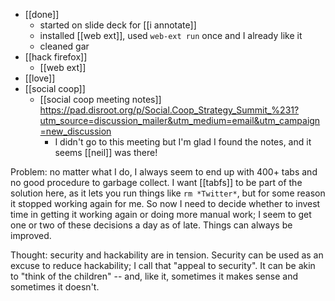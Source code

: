 - [[done]]
	- started on slide deck for [[i annotate]]
	- installed [[web ext]], used `web-ext run` once and I already like it
	- cleaned gar
- [[hack firefox]]
	- [[web ext]]
- [[love]]
- [[social coop]]
	- [[social coop meeting notes]] https://pad.disroot.org/p/Social.Coop_Strategy_Summit_%231?utm_source=discussion_mailer&utm_medium=email&utm_campaign=new_discussion
		- I didn't go to this meeting but I'm glad I found the notes, and it seems [[neil]] was there!

Problem: no matter what I do, I always seem to end up with 400+ tabs and no good procedure to garbage collect. I want [[tabfs]] to be part of the solution here, as it lets you run things like `rm *Twitter*`, but for some reason it stopped working again for me. So now I need to decide whether to invest time in getting it working again or doing more manual work; I seem to get one or two of these decisions a day as of late. Things can always be improved.

Thought: security and hackability are in tension. Security can be used as an excuse to reduce hackability; I call that "appeal to security". It can be akin to "think of the children" -- and, like it, sometimes it makes sense and sometimes it doesn't.